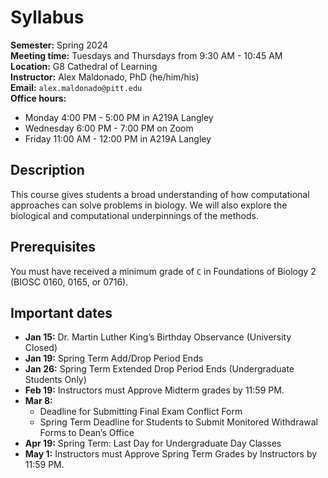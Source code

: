 # Syllabus

**Semester:** Spring 2024
<br>
**Meeting time:** Tuesdays and Thursdays from 9:30 AM - 10:45 AM
<br>
**Location:** G8 Cathedral of Learning
<br>
**Instructor:** Alex Maldonado, PhD (he/him/his)
<br>
**Email:** `alex.maldonado@pitt.edu`
<br>
**Office hours:**

-   Monday 4:00 PM - 5:00 PM in A219A Langley
-   Wednesday 6:00 PM - 7:00 PM on Zoom
-   Friday 11:00 AM - 12:00 PM in A219A Langley

## Description

This course gives students a broad understanding of how computational approaches can solve problems in biology.
We will also explore the biological and computational underpinnings of the methods.

## Prerequisites

You must have received a minimum grade of `C` in Foundations of Biology 2 (BIOSC 0160, 0165, or 0716).

## Important dates

-   **Jan 15:** Dr. Martin Luther King’s Birthday Observance (University Closed)
-   **Jan 19:** Spring Term Add/Drop Period Ends
-   **Jan 26:** Spring Term Extended Drop Period Ends (Undergraduate Students Only)
-   **Feb 19:** Instructors must Approve Midterm grades by 11:59 PM.
-   **Mar 8:**
    -   Deadline for Submitting Final Exam Conflict Form
    -   Spring Term Deadline for Students to Submit Monitored Withdrawal Forms to Dean’s Office
-   **Apr 19:** Spring Term: Last Day for Undergraduate Day Classes
-   **May 1:** Instructors must Approve Spring Term Grades by Instructors by 11:59 PM.

[alex-calendar]: https://app.cal.com/alexmaldonado/class
